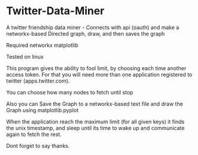# Twitter-Data-Miner
A twitter friendship data miner - Connects with api (oauth) and make a networkx-based Directed graph, draw, and then saves the graph

Required
networkx
matplotlib

Tested on linux

This program gives the ability to fool limit, by choosing each time another access token. For that you will need more than one application registered to twitter (apps.twitter.com). 

You can choose how many nodes to fetch until stop

Also you can Save the Graph to a networkx-based text file and draw the Graph using matplotlib.pyplot

When the application reach the maximum limit (for all given keys) it finds the unix timestamp, and sleep until its time to wake up and communicate again to fetch the rest.

Dont forget to say thanks.
